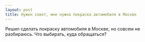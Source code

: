 ```yaml
---
layout: post 
title: Нужен совет, мне нужна покраска автомобиля в Москве
--- 
```

Решил сделать покраску автомобиля в Москве, но совсем не разбираюсь. Что выбирать, куда обращаться?
